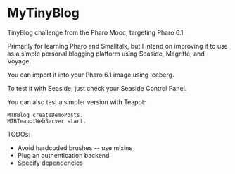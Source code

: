 # MyTinyBlog

TinyBlog challenge from the Pharo Mooc, targeting Pharo 6.1.

Primarily for learning Pharo and Smalltalk, but I intend on improving it to use as a simple personal blogging platform using Seaside, Magritte, and Voyage.

You can import it into your Pharo 6.1 image using Iceberg.

To test it with Seaside, just check your Seaside Control Panel.

You can also test a simpler version with Teapot:
```
MTBBlog createDemoPosts.
MTBTeapotWebServer start.
```


TODOs:
  * Avoid hardcoded brushes -- use mixins
  * Plug an authentication backend
  * Specify dependencies 
